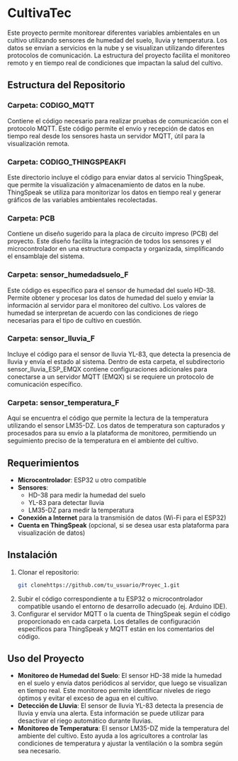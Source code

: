 # CultivaTec
Este proyecto permite monitorear diferentes variables ambientales en un cultivo utilizando sensores de humedad del suelo, lluvia y temperatura. Los datos se envían a servicios en la nube y se visualizan utilizando diferentes protocolos de comunicación. La estructura del proyecto facilita el monitoreo remoto y en tiempo real de condiciones que impactan la salud del cultivo.

## Estructura del Repositorio
### Carpeta: CODIGO_MQTT
Contiene el código necesario para realizar pruebas de comunicación con el protocolo MQTT. Este código permite el envío y recepción de datos en tiempo real desde los sensores hasta un servidor MQTT, útil para la visualización remota.

### Carpeta: CODIGO_THINGSPEAKFI
Este directorio incluye el código para enviar datos al servicio ThingSpeak, que permite la visualización y almacenamiento de datos en la nube. ThingSpeak se utiliza para monitorizar los datos en tiempo real y generar gráficos de las variables ambientales recolectadas.

### Carpeta: PCB
Contiene un diseño sugerido para la placa de circuito impreso (PCB) del proyecto. Este diseño facilita la integración de todos los sensores y el microcontrolador en una estructura compacta y organizada, simplificando el ensamblaje del sistema.

### Carpeta: sensor_humedadsuelo_F
Este código es específico para el sensor de humedad del suelo HD-38. Permite obtener y procesar los datos de humedad del suelo y enviar la información al servidor para el monitoreo del cultivo. Los valores de humedad se interpretan de acuerdo con las condiciones de riego necesarias para el tipo de cultivo en cuestión.

### Carpeta: sensor_lluvia_F
Incluye el código para el sensor de lluvia YL-83, que detecta la presencia de lluvia y envía el estado al sistema. Dentro de esta carpeta, el subdirectorio sensor_lluvia_ESP_EMQX contiene configuraciones adicionales para conectarse a un servidor MQTT (EMQX) si se requiere un protocolo de comunicación específico.

### Carpeta: sensor_temperatura_F
Aquí se encuentra el código que permite la lectura de la temperatura utilizando el sensor LM35-DZ. Los datos de temperatura son capturados y procesados para su envío a la plataforma de monitoreo, permitiendo un seguimiento preciso de la temperatura en el ambiente del cultivo.

## Requerimientos
- **Microcontrolador**: ESP32 u otro compatible
- **Sensores**:
  - HD-38 para medir la humedad del suelo
  - YL-83 para detectar lluvia
  - LM35-DZ para medir la temperatura
- **Conexión a Internet** para la transmisión de datos (Wi-Fi para el ESP32)
- **Cuenta en ThingSpeak** (opcional, si se desea usar esta plataforma para visualización de datos)

## Instalación
1. Clonar el repositorio:
   ```bash
   git clonehttps://github.com/tu_usuario/Proyec_1.git
   ```
2. Subir el código correspondiente a tu ESP32 o microcontrolador compatible usando el entorno de desarrollo adecuado (ej. Arduino IDE).
3. Configurar el servidor MQTT o la cuenta de ThingSpeak según el código proporcionado en cada carpeta. Los detalles de configuración específicos para ThingSpeak y MQTT están en los comentarios del código.

## Uso del Proyecto
- **Monitoreo de Humedad del Suelo**: El sensor HD-38 mide la humedad en el suelo y envía datos periódicos al servidor, que luego se visualizan en tiempo real. Este monitoreo permite identificar niveles de riego óptimos y evitar el exceso de agua en el cultivo.
- **Detección de Lluvia**: El sensor de lluvia YL-83 detecta la presencia de lluvia y envía una alerta. Esta información se puede utilizar para desactivar el riego automático durante lluvias.
- **Monitoreo de Temperatura**: El sensor LM35-DZ mide la temperatura del ambiente del cultivo. Esto ayuda a los agricultores a controlar las condiciones de temperatura y ajustar la ventilación o la sombra según sea necesario.
